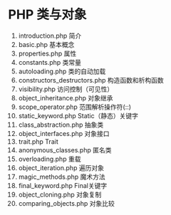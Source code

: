 # PHP 类与对象

1. introduction.php 简介
2. basic.php 基本概念
3. properties.php 属性
4. constants.php 类常量
5. autoloading.php 类的自动加载
6. constructors_destructors.php 构造函数和析构函数
7. visibility.php 访问控制（可见性）
8. object_inheritance.php 对象继承
9. scope_operator.php 范围解析操作符(::)
10. static_keyword.php Static（静态）关键字
11. class_abstraction.php 抽象类
12. object_interfaces.php 对象接口
13. trait.php Trait
14. anonymous_classes.php 匿名类
15. overloading.php 重载
16. object_iteration.php 遍历对象
17. magic_methods.php 魔术方法
18. final_keyword.php Final关键字
19. object_cloning.php 对象复制
20. comparing_objects.php 对象比较
